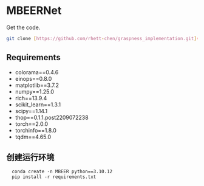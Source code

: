 # MBEERNet
Get the code.
```bash
git clone [https://github.com/rhett-chen/graspness_implementation.git](https://github.com/bearfancy/MBEERNet.git)
```
## Requirements
- colorama==0.4.6
- einops==0.8.0
- matplotlib==3.7.2
- numpy==1.25.0
- rich==13.9.4
- scikit_learn==1.3.1
- scipy==1.14.1
- thop==0.1.1.post2209072238
- torch==2.0.0
- torchinfo==1.8.0
- tqdm==4.65.0


## 创建运行环境
```bash:
  conda create -n MBEER python==3.10.12
  pip install -r requirements.txt
```

